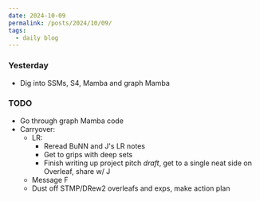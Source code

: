 ```yaml
---
date: 2024-10-09
permalink: /posts/2024/10/09/
tags:
  - daily blog
---
```


### Yesterday
- Dig into SSMs, S4, Mamba and graph Mamba

### TODO
- Go through graph Mamba code
- Carryover:
	- LR:
		- Reread BuNN and J's LR notes
		- Get to grips with deep sets
		- Finish writing up project pitch *draft*, get to a single neat side on Overleaf, share w/ J
	- Message F
	- Dust off STMP/DRew2 overleafs and exps, make action plan

